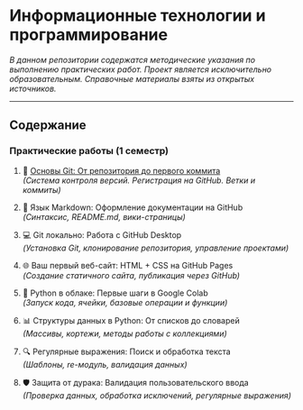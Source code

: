 # Информационные технологии и программирование

 
_В данном репозитории содержатся методические указания по выполнению практических работ. Проект является исключительно образовательным. Справочные материалы взяты из открытых источников._
***
## Содержание

### Практические работы (1 семестр)

1.  🔄 [Основы Git: От репозитория до первого коммита](practices/PR1/PR1.md)  
_(Система контроля версий. Регистрация на GitHub. Ветки и коммиты)_

2. 📝 Язык Markdown: Оформление документации на GitHub  
_(Синтаксис, README.md, вики-страницы)_

3. 💻 Git локально: Работа с GitHub Desktop  
_(Установка Git, клонирование репозитория, управление проектами)_

4. 🌐 Ваш первый веб-сайт: HTML + CSS на GitHub Pages  
_(Создание статичного сайта, публикация через GitHub)_

6. 🐍 Python в облаке: Первые шаги в Google Colab  
_(Запуск кода, ячейки, базовые операции и функции)_

7. 📊 Структуры данных в Python: От списков до словарей  
_(Массивы, кортежи, методы работы с коллекциями)_

8. 🔍 Регулярные выражения: Поиск и обработка текста  
_(Шаблоны, re-модуль, валидация данных)_

9. 🛡️ Защита от дурака: Валидация пользовательского ввода  
_(Проверка данных, обработка исключений, регулярные выражения)_



